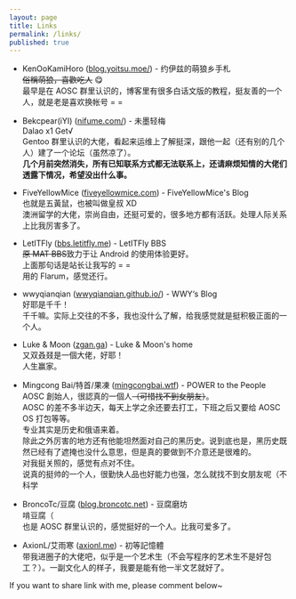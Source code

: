 ```yaml
---
layout: page
title: Links
permalink: /links/
published: true
---
```


 - KenOoKamiHoro ([blog.yoitsu.moe/](https://blog.yoitsu.moe/)) - 约伊兹的萌狼乡手札  
   ~~俗稱萌狼，喜歡吃人~~ 😋  
   最早是在 AOSC 群里认识的，博客里有很多白话文版的教程，挺友善的一个人，就是老是喜欢换帐号 = =

 - Bekcpear(iYI) ([nifume.com/](https://nifume.com/)) - 未墨轻梅  
   Dalao x1 Get√  
   Gentoo 群里认识的大佬，看起来运维上了解挺深，跟他一起（还有别的几个人）建了一个论坛（虽然凉了）。  
   **几个月前突然消失，所有已知联系方式都无法联系上，还请麻烦知情的大佬们透露下情况，希望没出什么事。**

 - FiveYellowMice ([fiveyellowmice.com](https://fiveyellowmice.com)) - FiveYellowMice's Blog  
   也就是五黃鼠，也被叫做皇叔 XD  
   澳洲留学的大佬，崇尚自由，还挺可爱的，很多地方都有活跃。处理人际关系上比我厉害多了。

 - LetITFly ([bbs.letitfly.me](https://bbs.letitfly.me)) - LetITFly BBS  
   ~~原 MAT BBS~~致力于让 Android 的使用体验更好。  
   上面那句话是站长让我写的 = =  
   用的 Flarum，感觉还行。

 - wwyqianqian ([wwyqianqian.github.io/](https://wwyqianqian.github.io/)) - WWY‘s Blog  
   好耶是千千！  
   千千嘛。实际上交往的不多，我也没什么了解，给我感觉就是挺积极正面的一个人。

 - Luke & Moon ([zgan.ga](https://zgan.ga)) - Luke & Moon's home  
   又双叒叕是一個大佬，好耶！  
   人生赢家。

 - Mingcong Bai/特首/果凍 ([mingcongbai.wtf](https://mingcongbai.wtf)) - POWER to the People  
   AOSC 創始人，很認真的一個人~~（可惜找不到女朋友）~~。  
   AOSC 的差不多半边天，每天上学之余还要去打工，下班之后又要给 AOSC OS 打包等等。  
   专业其实是历史和俄语来着。  
   除此之外厉害的地方还有他能坦然面对自己的黑历史。说到底也是，黑历史既然已经有了遮掩也没什么意思，但是真的要做到不介意还是很难的。  
   对我挺关照的，感觉有点对不住。  
   说真的挺帅的一个人，很勤快人品也好能力也强，怎么就找不到女朋友呢（不科学

 - BroncoTc/豆腐 ([blog.broncotc.net](https://blog.broncotc.net)) - 豆腐磨坊  
   啃豆腐（  
   也是 AOSC 群里认识的，感觉挺好的一个人。比我可爱多了。

 - AxionL/艾雨寒 ([axionl.me](https://axionl.me)) - 初等記憶體  
   带我进圈子的大佬吧，似乎是一个艺术生（不会写程序的艺术生不是好包工？）。一副文化人的样子，我要是能有他一半文艺就好了。

If you want to share link with me, please comment below~
